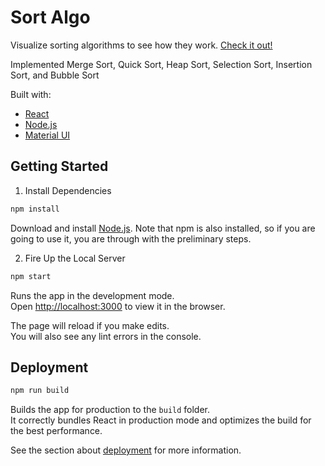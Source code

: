 # Sort Algo

Visualize sorting algorithms to see how they work. [Check it out!](https://sortalgo.com)

Implemented Merge Sort, Quick Sort, Heap Sort, Selection Sort, Insertion Sort, and Bubble Sort

Built with:
- [React](https://reactjs.org/)
- [Node.js](https://nodejs.org/en/)
- [Material UI](https://material-ui.com/)

## Getting Started

1. Install Dependencies

 ```bash
 npm install
 ```
Download and install [Node.js](https://nodejs.org/en/#download). Note that npm is also installed, so if you are going to use it, you are through with the preliminary steps.

2. Fire Up the Local Server
```bash
npm start
```

Runs the app in the development mode.<br />
Open [http://localhost:3000](http://localhost:3000) to view it in the browser.

The page will reload if you make edits.<br />
You will also see any lint errors in the console.

## Deployment

```bash
npm run build
```

Builds the app for production to the `build` folder.<br />
It correctly bundles React in production mode and optimizes the build for the best performance.

See the section about [deployment](https://facebook.github.io/create-react-app/docs/deployment) for more information.
